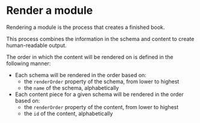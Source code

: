 # Render a module

Rendering a module is the process that creates a finished book.

This process combines the information in the schema and content to create
 human-readable output.

The order in which the content will be rendered on is defined in the following
 manner:

- Each schema will be rendered in the order based on:
  - the `renderOrder` property of the schema, from lower to highest
  - the `name` of the schema, alphabetically
- Each content piece for a given schema will be rendered in the order based on:
  - the `renderOrder` property of the content, from lower to highest
  - the `id` of the content, alphabetically

